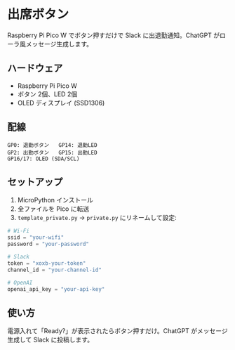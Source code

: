 # 出席ボタン

Raspberry Pi Pico W でボタン押すだけで Slack に出退勤通知。ChatGPT がローラ風メッセージ生成します。

## ハードウェア

- Raspberry Pi Pico W
- ボタン 2個、LED 2個
- OLED ディスプレイ (SSD1306)

## 配線

```
GP0: 退勤ボタン   GP14: 退勤LED
GP2: 出勤ボタン   GP15: 出勤LED
GP16/17: OLED (SDA/SCL)
```

## セットアップ

1. MicroPython インストール
2. 全ファイルを Pico に転送
3. `template_private.py` → `private.py` にリネームして設定:

```python
# Wi-Fi
ssid = "your-wifi"
password = "your-password"

# Slack
token = "xoxb-your-token"
channel_id = "your-channel-id"

# OpenAI
openai_api_key = "your-api-key"
```

## 使い方

電源入れて「Ready?」が表示されたらボタン押すだけ。ChatGPT がメッセージ生成して Slack に投稿します。
